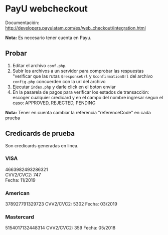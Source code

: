 # PayU webcheckout

Documentación: http://developers.payulatam.com/es/web_checkout/integration.html

**Nota:** Es necesario tener cuenta en Payu.

## Probar
1. Editar el archivo `conf.php`.
2. Subir los archivos a un servidor para comprobar las respuestas "verificar que las rutas `$responseUrl` y `$confirmationUrl` del archivo `config.php` concuerden con la url del archivo
3. Ejecutar `index.php` y darle click en el boton enviar
4. En la pasarela de pagos para verificar los estados de transacción: escoger cualquier credicard y en el campo del nombre ingresar segun el caso:  APPROVED, REJECTED, PENDING

**Nota:** Tener en cuenta cambiar la referencia "referenceCode" en cada prueba

## Credicards de prueba
Son credicards generadas en linea. 

### VISA 											
4663982493286321							
CVV2/CVC2: 747							
Fecha: 11/2019							

### American
378927791329723
CVV2/CVC2: 5302
Fecha: 03/2019


### Mastercard
5154017132448314
CVV2/CVC2: 359
Fecha: 05/2018



